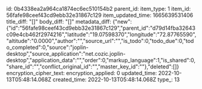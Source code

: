 id: 0b4338ea2a964ca1874ec6ec510154b2
parent_id: 
item_type: 1
item_id: 56fafe98ceef43cd9ebb32e31867c129
item_updated_time: 1665639531406
title_diff: "[]"
body_diff: "[]"
metadata_diff: {"new":{"id":"56fafe98ceef43cd9ebb32e31867c129","parent_id":"d79d14fba32643c09e4cb462f2974216","latitude":"19.07598370","longitude":"72.87765590","altitude":"0.0000","author":"","source_url":"","is_todo":0,"todo_due":0,"todo_completed":0,"source":"joplin-desktop","source_application":"net.cozic.joplin-desktop","application_data":"","order":0,"markup_language":1,"is_shared":0,"share_id":"","conflict_original_id":"","master_key_id":""},"deleted":[]}
encryption_cipher_text: 
encryption_applied: 0
updated_time: 2022-10-13T05:48:14.068Z
created_time: 2022-10-13T05:48:14.068Z
type_: 13